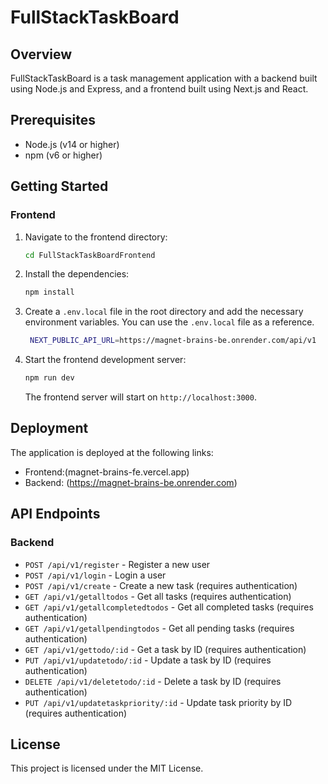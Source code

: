# FullStackTaskBoard

## Overview

FullStackTaskBoard is a task management application with a backend built using Node.js and Express, and a frontend built using Next.js and React.

## Prerequisites

- Node.js (v14 or higher)
- npm (v6 or higher)

## Getting Started



### Frontend

1. Navigate to the frontend directory:

    ```sh
    cd FullStackTaskBoardFrontend
    ```

2. Install the dependencies:

    ```sh
    npm install
    ```

3. Create a `.env.local` file in the root directory and add the necessary environment variables. You can use the `.env.local` file as a reference.

   ```sh
    NEXT_PUBLIC_API_URL=https://magnet-brains-be.onrender.com/api/v1
    ```

5. Start the frontend development server:

    ```sh
    npm run dev
    ```

    The frontend server will start on `http://localhost:3000`.

## Deployment

The application is deployed at the following links:

- Frontend:(magnet-brains-fe.vercel.app)
- Backend: (https://magnet-brains-be.onrender.com)

## API Endpoints

### Backend

- `POST /api/v1/register` - Register a new user
- `POST /api/v1/login` - Login a user
- `POST /api/v1/create` - Create a new task (requires authentication)
- `GET /api/v1/getalltodos` - Get all tasks (requires authentication)
- `GET /api/v1/getallcompletedtodos` - Get all completed tasks (requires authentication)
- `GET /api/v1/getallpendingtodos` - Get all pending tasks (requires authentication)
- `GET /api/v1/gettodo/:id` - Get a task by ID (requires authentication)
- `PUT /api/v1/updatetodo/:id` - Update a task by ID (requires authentication)
- `DELETE /api/v1/deletetodo/:id` - Delete a task by ID (requires authentication)
- `PUT /api/v1/updatetaskpriority/:id` - Update task priority by ID (requires authentication)

## License

This project is licensed under the MIT License.
